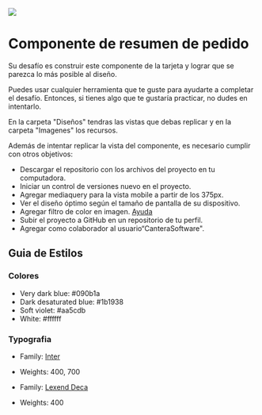 ![](https://i.ibb.co/j8rds7B/Logo-5.png)

# Componente de resumen de pedido

Su desafío es construir este componente de la tarjeta y lograr que se parezca lo más posible al diseño.

Puedes usar cualquier herramienta que te guste para ayudarte a completar el desafío. Entonces, si tienes algo que te gustaría practicar, no dudes en intentarlo.

En la carpeta "Diseños" tendras las vistas que debas replicar y en la carpeta "Imagenes" los recursos.

Además de intentar replicar la vista del componente, es necesario cumplir con otros objetivos:

- Descargar el repositorio con los archivos del proyecto en tu computadora.
- Iniciar un control de versiones nuevo en el proyecto.
- Agregar mediaquery para la vista mobile a partir de los 375px.
- Ver el diseño óptimo según el tamaño de pantalla de su dispositivo.
- Agregar filtro de color en imagen. [Ayuda](https://vm.tiktok.com/ZMFdmVdKD/)
- Subir el proyecto a GitHub en un repositorio de tu perfil.
- Agregar como colaborador al usuario“CanteraSoftware".

## Guia de Estilos

### Colores

- Very dark blue: #090b1a
- Dark desaturated blue: #1b1938
- Soft violet: #aa5cdb
- White: #ffffff

### Typografia

- Family: [Inter](https://fonts.google.com/specimen/Inter)
- Weights: 400, 700

- Family: [Lexend Deca](https://fonts.google.com/specimen/Lexend+Deca)
- Weights: 400

